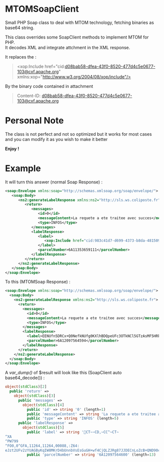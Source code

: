# MTOMSoapClient
Small PHP Soap class to deal with MTOM technology, fetching binaries as base64 string. 

This class overrides some SoapClient methods to implement MTOM for PHP.  
It decodes XML and integrate attchment in the XML response.

It replaces the :

> <xop:Include href="cid:d08bab58-dfea-43f0-8520-477d4c5e0677-103@cxf.apache.org" xmlns:xop="http://www.w3.org/2004/08/xop/include"/>  

By the binary code contained in attachment

> Content-ID: <d08bab58-dfea-43f0-8520-477d4c5e0677-103@cxf.apache.org>  


# Personal Note

The class is not perfect and not so optimized but it works for most cases and you can modify it as you wish to make it better

**Enjoy !**

# Example

It will turn this answer (normal Soap Response) :


```xml
<soap:Envelope xmlns:soap="http://schemas.xmlsoap.org/soap/envelope/">  
   <soap:Body>  
      <ns2:generateLabelResponse xmlns:ns2="http://sls.ws.coliposte.fr">  
         <return>  
            <messages>  
               <id>0</id>  
               <messageContent>La requete a ete traitee avec succes</messageContent>  
               <type>INFOS</type>  
            </messages>  
            <labelResponse>  
               <label>  
                  <xop:Include href="cid:983c41d7-d699-4373-b8da-4815099ef250-3880@cxf.apache.org" xmlns:xop="http://www.w3.org/2004/08/xop/include"/>  
               </label>  
               <parcelNumber>6A11353659111</parcelNumber>  
            </labelResponse>  
         </return>  
      </ns2:generateLabelResponse>  
   </soap:Body>  
</soap:Envelope>  
```

To this (MTOMSoap Response) :

```xml
<soap:Envelope xmlns:soap="http://schemas.xmlsoap.org/soap/envelope/">
  <soap:Body>
    <ns2:generateLabelResponse xmlns:ns2="http://sls.ws.coliposte.fr">
      <return>
        <messages>
          <id>0</id>
          <messageContent>La requete a ete traitee avec succes</messageContent>
          <type>INFOS</type>
        </messages>
        <labelResponse>
          <label>EENUfn5DRCx+Q0NefkNUfg0KXlhBDQpeUFc3OTkNCl5GTzAsMF5HRkEsMTEyNjQsMTEyNjQsMDAwODgsOlo2NDoKZUp6dDJVRnYyell[... ZPL code shortened for the sake of this Readme.md ...]</label>
          <parcelNumber>6A12097564594</parcelNumber>
        </labelResponse>
      </return>
    </ns2:generateLabelResponse>
  </soap:Body>
</soap:Envelope>
```

A _var_dump()_ of $result will look like this (SoapClient auto base64_decode()) :

```php
object(stdClass)[2]
  public 'return' => 
    object(stdClass)[3]
      public 'messages' => 
        object(stdClass)[4]
          public 'id' => string '0' (length=1)
          public 'messageContent' => string 'La requete a ete traitee avec succes' (length=41)
          public 'type' => string 'INFOS' (length=5)
      public 'labelResponse' => 
        object(stdClass)[5]
          public 'label' => string 'CT~~CD,~CC^~CT~
^XA
^PW799
^FO0,0^GFA,11264,11264,00088,:Z64:
eJzt2UFv2zYUAGByKqIW8MKrD4bUnnbVsEsGuGH+wf4CjQLZJRg87JJDECnLoZcB+QND90cGlEEO2aGA/0DRydihlwFTkENZTBD3HknRdixnTi0NO/gBrR1H[... ZPL code shortened for the sake of this Readme.md ...]' (length=5856)
          public 'parcelNumber' => string '6A12097564600' (length=13)
```